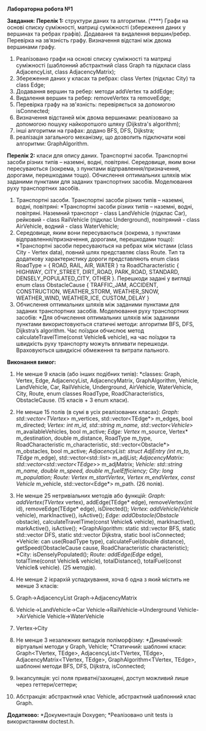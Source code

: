**Лабораторна робота №1**

**Завдання:**
**Перелік 1:** структури даних та алгоритми.
  (****) Графи на основі списку суміжності, матриці суміжності (збереження даних у вершинах та ребрах графів). Додавання та видалення вершин/ребер. Перевірка на зв’язність графу. Визначення відстані між двома вершинами графу. 

1. Реалізовано графи на основі списку суміжності та матриці суміжності
(шаблонний абстрактний class Graph та підкласи class AdjacencyList, class AdjacencyMatrix);
2. Збереження даних у класах та ребрах: class Vertex (підклас City) та class Edge;
3. Додавання вершин та ребер: методи addVertex та addEdge;
4. Видалення вершин та ребер: removeVertex та removeEdge;
5. Перевірка графу на зв'язність: перевіряється за допомогою isConnected;
6. Визначення відстаней між двома вершинами: реалізовано за допомогою пошуку
найкоротшого шляху (Dijkstra's algorithm);
7. інші алгоритми на графах: додано BFS, DFS, Dijkstra;
8. реалізація загального механізму, що дозволить підключати нові алгоритми: GraphAlgorithm.

**Перелік 2:** класи для опису даних.
  Транспортні засоби. Транспортні засоби різних типів – наземні, водні, повітряні. Середовище, яким вони пересуваються (зокрема, з пунктами відправлення/призначення, дорогами, перешкодами тощо). Обчислення оптимальних шляхів між заданими пунктами для заданих транспортних засобів. Моделювання руху транспортних засобів.

1. Транспортні засоби. Транспортні засоби різних типів – наземні, водні, повітряні:
   *Транспортні засоби різних типів – наземні, водні, повітряні.
Наземний транспорт - class LandVehicle (підклас Car), рейковий - class RailVehicle (підклас Underground), повітряний - class AirVehicle, водний - class WaterVehicle;
2. Середовище, яким вони пересуваються (зокрема, з пунктами відправлення/призначення, дорогами, перешкодами тощо):
  *Транспортні засоби пересуваються на ребрах між містами (class City - Vertex data), повний шлях представляє class Route.
Тип та додаткову характеристику дороги представляють enum class RoadType = { ROAD, RAIL, AIR, WATER } та RoadCharacteristic { HIGHWAY, CITY_STREET, DIRT_ROAD, PARK_ROAD, STANDARD, DENSELY_POPULATED_CITY, OTHER }.
Перешкоди задані у вигляді enum class ObstacleCause { TRAFFIC_JAM, ACCIDENT, CONSTRUCTION, WEATHER_STORM, WEATHER_SNOW, WEATHER_WIND, WEATHER_ICE, CUSTOM_DELAY }
3.  Обчислення оптимальних шляхів між заданими пунктами для заданих транспортних засобів. Моделювання руху транспортних засобів:
   *Для обчислення оптимальних шляхів між заданими пунктами використовуються статичні методи: алгоритми BFS, DFS, Dijkstra’s algorithm.
Час поїздки обчислює метод calculateTravelTime(const Vehicle& vehicle), на час поїздки та швидкість руху транспорту можуть впливати перешкоди. Враховуються швидкісні обмеження та витрати пального.

**Виконання вимог:**
1. Не менше 9 класів (або інших подібних типів):
*classes: Graph, Vertex, Edge, AdjacencyList, AdjacencyMatrix, GraphAlgorithm, Vehicle, LandVehicle, Car, RailVehicle, Underground, AirVehicle, WaterVehicle, City, Route, enum classes RoadType, RoadCharacteristics, ObstacleCause.
(15 класів + 3 enum класи).

2. Не менше 15 полів (в сумі в усіх реалізованих класах):
  *Graph: std::vector<TVertex*> m_vertices, std::vector<TEdge*> m_edges, bool m_directed;
  *Vertex: int m_id, std::string m_name, std::vector<Vehicle*> m_availableVehicles, bool m_active;
  *Edge: Vertex* m_source, Vertex* m_destination, double m_distance, RoadType m_type, RoadCharacteristic m_characteristic, std::vector<Obstacle*>   m_obstacles, bool m_active;
  *AdjacencyList: struct AdjEntry (int m_to, TEdge* m_edge), std::vector<std::list<AdjEntry>> m_adjList;
  *AdjacencyMatrix: std::vector<std::vector<TEdge*>> m_adjMatrix;
  *Vehicle: std::string m_name, double m_speed, double m_fuelEfficiency;
  *City: long m_population;
  *Route: Vertex* m_startVertex, Vertex* m_endVertex, const Vehicle* m_vehicle, std::vector<Edge*> m_path.
(26 полів).

3. Не менше 25 нетривіальних методів або функцій:
  *Graph: addVertex(TVertex* vertex), addEdge(TEdge* edge), removeVertex(int id), removeEdge(TEdge* edge), isDirected();
  *Vertex: addVehicle(Vehicle* vehicle), markInactive(), isActive();
  *Edge: addObstacle(Obstacle* obstacle), calculateTravelTime(const Vehicle& vehicle), markInactive(), markActive(), isActive();
  *GraphAlgorithm: static std::vector<int> BFS, static std::vector<int> DFS, static std::vector<double> Dijkstra, static bool isConnected;
  *Vehicle: can use(RoadType type), calculateFuel(double distance), getSpeed(ObstacleCause cause, RoadCharacteristic characteristic);
  *City: isDenselyPopulated();
  *Route: addEdge(Edge* edge), totalTime(const Vehicle& vehicle), totalDistance(), totalFuel(const Vehicle& vehicle).
(25 методів).

4. Не менше 2 ієрархій успадкування, хоча б одна з який містить не менше 3 класів:
  1. Graph->AdjacencyList
     Graph->AdjacencyMatrix
  2. Vehicle->LandVehicle->Car
     Vehicle->RailVehicle->Underground
     Vehicle->AirVehicle
     Vehicle->WaterVehicle
  3. Vertex->City

5. Не менше 3 незалежних випадків поліморфізму:
  *Динамічний: віртуальні методи у Graph, Vehicle;
  *Статичний: шаблонні класи: Graph<TVertex, TEdge>, AdjacencyList<TVertex, TEdge>, AdjacencyMatrix<TVertex, TEdge>, GraphAlgorithm<TVertex, TEdge>,
шаблонні методи BFS, DFS, Dijkstra, isConnected;
6. Інкапсуляція: усі поля приватні/захищені, доступ можливий лише через геттери/сеттери;
7. Абстракція: абстрактний клас Vehicle, абстрактний шаблонний клас Graph.

**Додатково:**
  *Документація Doxygen;
  *Реалізовано unit tests із використанням doctest.h.

